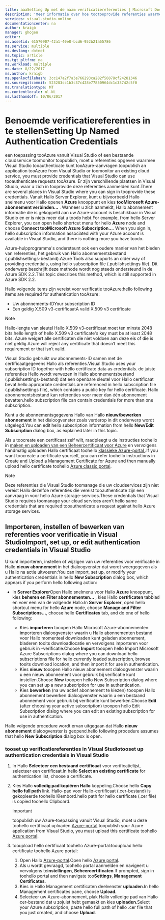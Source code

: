 ```yaml
---
title: aaaSetting Up met de naam verificatiereferenties | Microsoft Docs
description: 'Meer informatie over hoe tootooprovide referenties waarmee Visual Studio tooauthenticate aanvragen tooAzure toopublish een tooAzure toepassing vanuit Visual Studio of een bestaande toomonitor kunt cloudservice... '
services: visual-studio-online
documentationcenter: na
author: kraigb
manager: ghogen
editor: 
ms.assetid: 61570907-42a1-40e8-bcd6-952b21a55786
ms.service: multiple
ms.devlang: dotnet
ms.topic: article
ms.tgt_pltfrm: na
ms.workload: multiple
ms.date: 8/22/2017
ms.author: kraigb
ms.openlocfilehash: 3cc147a2f7a3e766293ca282f56078cf24281346
ms.sourcegitcommit: 523283cc1b3c37c428e77850964dc1c33742c5f0
ms.translationtype: MT
ms.contentlocale: nl-NL
ms.lasthandoff: 10/06/2017
---
```

# <a name="setting-up-named-authentication-credentials"></a><span data-ttu-id="4bf3c-103">Benoemde verificatiereferenties in te stellen</span><span class="sxs-lookup"><span data-stu-id="4bf3c-103">Setting Up Named Authentication Credentials</span></span>
<span data-ttu-id="4bf3c-104">een toepassing tooAzure vanuit Visual Studio of een bestaande cloudservice toomonitor toopublish, moet u referenties opgeven waarmee Visual Studio tooauthenticate kunt tooAzure-aanvragen.</span><span class="sxs-lookup"><span data-stu-id="4bf3c-104">toopublish an application tooAzure from Visual Studio or toomonitor an existing cloud service, you must provide credentials that Visual Studio can use tooauthenticate requests tooAzure.</span></span> <span data-ttu-id="4bf3c-105">Er zijn verschillende plaatsen in Visual Studio, waar u zich in tooprovide deze referenties aanmelden kunt.</span><span class="sxs-lookup"><span data-stu-id="4bf3c-105">There are several places in Visual Studio where you can sign in tooprovide these credentials.</span></span> <span data-ttu-id="4bf3c-106">Vanuit Hallo Server Explorer, kunt u bijvoorbeeld Hallo snelmenu voor Hallo openen **Azure** knooppunt en kies **tooMicrosoft Azure-abonnement verbinden...** . Wanneer u zich aanmeldt, Hallo abonnement informatie die is gekoppeld aan uw Azure-account is beschikbaar in Visual Studio en er is niets meer dat u toodo hebt.</span><span class="sxs-lookup"><span data-stu-id="4bf3c-106">For example, from hello Server Explorer, you can open hello shortcut menu for hello **Azure** node and choose **Connect tooMicrosoft Azure Subscription...**. When you sign in, hello subscription information associated with your Azure account is available in Visual Studio, and there is nothing more you have toodo.</span></span>

<span data-ttu-id="4bf3c-107">Azure-hulpprogramma's ondersteunt ook een oudere manier van het bieden van referenties, het gebruik van Hallo abonnementsbestand (.publishsettings-bestand).</span><span class="sxs-lookup"><span data-stu-id="4bf3c-107">Azure Tools also supports an older way of providing credentials, using hello subscription file (.publishsettings file).</span></span> <span data-ttu-id="4bf3c-108">Dit onderwerp beschrijft deze methode wordt nog steeds ondersteund in de Azure SDK 2.2.</span><span class="sxs-lookup"><span data-stu-id="4bf3c-108">This topic describes this method, which is still supported in Azure SDK 2.2.</span></span>

<span data-ttu-id="4bf3c-109">Hallo volgende items zijn vereist voor verificatie tooAzure:</span><span class="sxs-lookup"><span data-stu-id="4bf3c-109">hello following items are required for authentication tooAzure:</span></span>

* <span data-ttu-id="4bf3c-110">Uw abonnements-ID</span><span class="sxs-lookup"><span data-stu-id="4bf3c-110">Your subscription ID</span></span>
* <span data-ttu-id="4bf3c-111">Een geldig X.509 v3-certificaat</span><span class="sxs-lookup"><span data-stu-id="4bf3c-111">A valid X.509 v3 certificate</span></span>

> [!NOTE]
> <span data-ttu-id="4bf3c-112">Hallo-lengte van sleutel Hallo X.509 v3-certificaat moet ten minste 2048 bits.</span><span class="sxs-lookup"><span data-stu-id="4bf3c-112">hello length of hello X.509 v3 certificate's key must be at least 2048 bits.</span></span> <span data-ttu-id="4bf3c-113">Azure weigert alle certificaten die niet voldoen aan deze eis of die is niet geldig.</span><span class="sxs-lookup"><span data-stu-id="4bf3c-113">Azure will reject any certificate that doesn’t meet this requirement or that isn’t valid.</span></span>
>
>

<span data-ttu-id="4bf3c-114">Visual Studio gebruikt uw abonnements-ID samen met de certificaatgegevens Hallo als referenties.</span><span class="sxs-lookup"><span data-stu-id="4bf3c-114">Visual Studio uses your subscription ID together with hello certificate data as credentials.</span></span> <span data-ttu-id="4bf3c-115">de juiste referenties Hello wordt verwezen in Hallo abonnementsbestand (.publishsettings-bestand) dat een openbare sleutel voor Hallo certificaat bevat.</span><span class="sxs-lookup"><span data-stu-id="4bf3c-115">hello appropriate credentials are referenced in hello subscription file (.publishsettings file), which contains a public key for hello certificate.</span></span> <span data-ttu-id="4bf3c-116">Hallo abonnementsbestand kan referenties voor meer dan één abonnement bevatten.</span><span class="sxs-lookup"><span data-stu-id="4bf3c-116">hello subscription file can contain credentials for more than one subscription.</span></span>

<span data-ttu-id="4bf3c-117">Kunt u de abonnementsgegevens Hallo van Hallo **nieuw/bewerken abonnement** in het dialoogvenster zoals verderop in dit onderwerp wordt uitgelegd.</span><span class="sxs-lookup"><span data-stu-id="4bf3c-117">You can edit hello subscription information from hello **New/Edit Subscription** dialog box, as explained later in this topic.</span></span>

<span data-ttu-id="4bf3c-118">Als u toocreate een certificaat zelf wilt, raadpleegt u de instructies toohello in [maken en uploaden van een Beheercertificaat voor Azure](https://msdn.microsoft.com/library/windowsazure/gg551722.aspx) en vervolgens handmatig uploaden Hallo certificaat toohello [klassieke Azure-portal ](http://go.microsoft.com/fwlink/?LinkID=213885).</span><span class="sxs-lookup"><span data-stu-id="4bf3c-118">If you want toocreate a certificate yourself, you can refer toohello instructions in [Create and Upload a Management Certificate for Azure](https://msdn.microsoft.com/library/windowsazure/gg551722.aspx) and then manually upload hello certificate toohello [Azure classic portal](http://go.microsoft.com/fwlink/?LinkID=213885).</span></span>

> [!NOTE]
> <span data-ttu-id="4bf3c-119">Deze referenties die Visual Studio toomanage die uw cloudservices zijn niet vereist Hallo dezelfde referenties die vereist tooauthenticate zijn een aanvraag in voor hello Azure storage-services.</span><span class="sxs-lookup"><span data-stu-id="4bf3c-119">These credentials that Visual Studio requires toomanage your cloud services aren’t hello same credentials that are required tooauthenticate a request against hello Azure storage services.</span></span>
>
>

## <a name="import-set-up-or-edit-authentication-credentials-in-visual-studio"></a><span data-ttu-id="4bf3c-120">Importeren, instellen of bewerken van referenties voor verificatie in Visual Studio</span><span class="sxs-lookup"><span data-stu-id="4bf3c-120">Import, set up, or edit authentication credentials in Visual Studio</span></span>
<span data-ttu-id="4bf3c-121">U kunt importeren, instellen of wijzigen van uw referenties voor verificatie in Hallo **nieuw abonnement** in het dialoogvenster dat wordt weergegeven als u Hallo na actie uitvoeren:</span><span class="sxs-lookup"><span data-stu-id="4bf3c-121">You can import, set up, or modify your authentication credentials in hello **New Subscription** dialog box, which appears if you perform hello following action:</span></span>

* <span data-ttu-id="4bf3c-122">In **Server Explorer**Open Hallo snelmenu voor Hallo **Azure** knooppunt, kies **beheren en Filter abonnementen...** , kies Hallo **certificaten** tabblad en voer een van de volgende Hallo:</span><span class="sxs-lookup"><span data-stu-id="4bf3c-122">In **Server Explorer**, open hello shortcut menu for hello **Azure** node, choose **Manage and Filter Subscriptions...**, choose hello **Certificates** tab, and do one of hello following:</span></span>

    * <span data-ttu-id="4bf3c-123">Kies **importeren** tooopen Hallo Microsoft Azure-abonnementen importeren dialoogvenster waarin u Hallo abonnementen bestand voor Hallo momenteel downloaden kunt geladen abonnement, bladeren tooits downloadlocatie en vervolgens importeren voor gebruik in -verificatie.</span><span class="sxs-lookup"><span data-stu-id="4bf3c-123">Choose **Import** tooopen hello Import Microsoft Azure Subscriptions dialog where you can download hello  subscriptions file for hello currently loaded subscription, browse tooits download location, and then import it for use in authentication.</span></span>
    * <span data-ttu-id="4bf3c-124">Kies **nieuw** tooopen Hallo nieuw abonnement dialoogvenster waarin u een nieuw abonnement voor gebruik bij verificatie kunt instellen.</span><span class="sxs-lookup"><span data-stu-id="4bf3c-124">Choose **New** tooopen hello New Subscription dialog where you can set up a new subscription for use in authentication.</span></span>
    * <span data-ttu-id="4bf3c-125">Kies **bewerken** (na uw actief abonnement te kiezen) tooopen Hallo abonnement bewerken dialoogvenster waarin u een bestaand abonnement voor gebruik bij verificatie kunt bewerken.</span><span class="sxs-lookup"><span data-stu-id="4bf3c-125">Choose **Edit** (after choosing your active subscription) tooopen hello Edit Subscription dialog where you can edit an existing subscription for use in authentication.</span></span> 

<span data-ttu-id="4bf3c-126">Hallo volgende procedure wordt ervan uitgegaan dat Hallo **nieuw abonnement** dialoogvenster is geopend.</span><span class="sxs-lookup"><span data-stu-id="4bf3c-126">hello following procedure assumes that hello **New Subscription** dialog box is open.</span></span>

### <a name="tooset-up-authentication-credentials-in-visual-studio"></a><span data-ttu-id="4bf3c-127">tooset up verificatiereferenties in Visual Studio</span><span class="sxs-lookup"><span data-stu-id="4bf3c-127">tooset up authentication credentials in Visual Studio</span></span>
1. <span data-ttu-id="4bf3c-128">In Hallo **Selecteer een bestaand certificaat** voor verificatielijst, selecteer een certificaat.</span><span class="sxs-lookup"><span data-stu-id="4bf3c-128">In hello **Select an existing certificate** for authentication list, choose a certificate.</span></span>
2. <span data-ttu-id="4bf3c-129">Kies Hallo **volledig pad kopiëren Hallo** koppeling.</span><span class="sxs-lookup"><span data-stu-id="4bf3c-129">Choose hello **Copy hello full path** link.</span></span> <span data-ttu-id="4bf3c-130">Hallo-pad voor Hallo-certificaat (.cer-bestand) is gekopieerde toohello Klembord.</span><span class="sxs-lookup"><span data-stu-id="4bf3c-130">hello path for hello certificate (.cer file) is copied toohello Clipboard.</span></span>

   > [!IMPORTANT]
   > <span data-ttu-id="4bf3c-131">toopublish uw Azure-toepassing vanuit Visual Studio, moet u deze toohello certificaat uploaden [Azure-portal](http://go.microsoft.com/fwlink/p/?LinkID=525040).</span><span class="sxs-lookup"><span data-stu-id="4bf3c-131">toopublish your Azure application from Visual Studio, you must upload this certificate toohello [Azure portal](http://go.microsoft.com/fwlink/p/?LinkID=525040).</span></span>
   >
   >
3. <span data-ttu-id="4bf3c-132">tooupload hello certificaat toohello Azure-portal:</span><span class="sxs-lookup"><span data-stu-id="4bf3c-132">tooupload hello certificate toohello Azure portal:</span></span>

   1. <span data-ttu-id="4bf3c-133">Open Hallo [Azure-portal](http://go.microsoft.com/fwlink/p/?LinkID=525040).</span><span class="sxs-lookup"><span data-stu-id="4bf3c-133">Open hello [Azure portal](http://go.microsoft.com/fwlink/p/?LinkID=525040).</span></span>
   2. <span data-ttu-id="4bf3c-134">Als u wordt gevraagd, toohello portal aanmelden en navigeert u vervolgens te**instellingen**, **Beheercertificaten**.</span><span class="sxs-lookup"><span data-stu-id="4bf3c-134">If prompted, sign in toohello portal and then navigate too**Settings**, **Management Certificates**.</span></span>
   3. <span data-ttu-id="4bf3c-135">Kies in Hallo Management certificaten deelvenster **uploaden**.</span><span class="sxs-lookup"><span data-stu-id="4bf3c-135">In hello Management certificates pane, choose **Upload**.</span></span>
   4. <span data-ttu-id="4bf3c-136">Selecteer uw Azure-abonnement, plak Hallo volledige pad van Hallo cer-bestand dat u zojuist hebt gemaakt en kies **uploaden**.</span><span class="sxs-lookup"><span data-stu-id="4bf3c-136">Select your Azure subscription, paste hello full path of hello .cer file that you just created, and choose **Upload**.</span></span>

